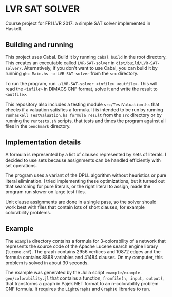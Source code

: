 # LVR SAT SOLVER

Course project for FRI LVR 2017: a simple SAT solver implemented in Haskell.

## Building and running

This project uses Cabal. Build it by running `cabal build` in the root
directory. This creates an executable called `LVR-SAT-solver` in
`dist/build/LVR-SAT-solver/`. Alternatively, if you don't want to use Cabal, you
can build it by running `ghc Main.hs -o LVR-SAT-solver` from the `src`
directory.

To run the program, run `./LVR-SAT-solver <infile> <outfile>`. This will read
the `<infile>` in DIMACS CNF format, solve it and write the result to
`<outfile>`.

This repository also includes a testing module `src/TestValuation.hs` that
checks if a valuation satisfies a formula. It is intended to be run by running
`runhaskell TestValuation.hs formula result` from the `src` directory or by
running the `runtests.sh` scripts, that tests and times the program against all
files in the `benchmark` directory.

## Implementation details

A formula is represented by a list of clauses represented by sets of literals. I
decided to use sets because assignments can be handled efficiently with set
operations.

The program uses a variant of the DPLL algorithm without heuristics or pure
literal elimination. I tried implementing these optimizations, but it turned out
that searching for pure literals, or the right literal to assign, made the
program run slower on large test files.

Unit clause assignments are done in a single pass, so the solver should work
best with files that contain lots of short clauses, for example colorability
problems.

## Example

The `example` directory contains a formula for 3-colorability of a network that
represents the source code of the Apache Lucene search engine library
(`lucene.cnf`). The graph contains 2956 vertices and 10872 edges and the formula
contains 8868 variables and 41484 clauses. On my computer, this problem is
solved in about 30 seconds.

The example was generated by the Julia script
`example/example-gen/colorability.jl` that contains a function, `fromfile(n,
input, output)`, that transforms a graph in Pajek NET format to an
n-colorability problem CNF formula. It requires the `LightGraphs` and `GraphIO`
libraries to run.
